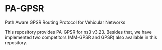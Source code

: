 # PA-GPSR
Path Aware GPSR Routing Protocol for Vehicular Networks

This repository provides PA-GPSR for ns3 v3.23. Besides that, we have implemented two competitors (MM-GPSR and GPSR) also available in this repository.
